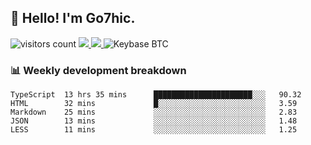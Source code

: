 ## 👋 Hello! I'm Go7hic.

 ![visitors count](https://visitors-by-url-pls-dont-use-this-in-your-repo.vercel.app/Go7hic-github-readme)
 <a href="https://twitter.com/Go7hic">
    <img src="https://img.shields.io/badge/-@Go7hic-1ca0f1?style=flat-square&labelColor=1ca0f1&logo=twitter&logoColor=white&link=https://twitter.com/Go7hic">
   <a/>
   <a href="mailto:gtfx0209@gmail.com">
    <img src="https://img.shields.io/badge/-gtfx0209@gmail.com-c14438?style=flat-square&logo=Gmail&logoColor=white&link=mailto:gtfx0209@gmail.com">
   <a/>
    ![Keybase BTC](https://img.shields.io/keybase/btc/Go7hic)
 <!--
🔭 I’m currently working
🌱 I’m currently learning
💬 Ask me about 
📫 How to reach me: 
⚡ Fun fact: 
-->
 <!--
![My Github Stats](https://github-readme-stats.vercel.app/api?username=Go7hic&show_icons=true&count_private=true)

-->

### 📊 Weekly development breakdown
<!--START_SECTION:waka-->
```text
TypeScript  13 hrs 35 mins      ██████████████████████░░░   90.32 
HTML        32 mins             █░░░░░░░░░░░░░░░░░░░░░░░░   3.59 
Markdown    25 mins             ░░░░░░░░░░░░░░░░░░░░░░░░░   2.83 
JSON        13 mins             ░░░░░░░░░░░░░░░░░░░░░░░░░   1.48 
LESS        11 mins             ░░░░░░░░░░░░░░░░░░░░░░░░░   1.25
```
<!--END_SECTION:waka-->

